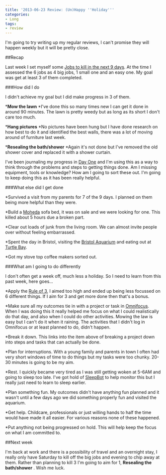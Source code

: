 ```yaml
---
title: '2013-06-23 Review: (Un)Happy ''Holiday'''
categories:
- Long
tags:
- review
---
```


I'm going to try writing up my regular reviews, I can't promise they will happen weekly but it will be pretty close.

##Recap


Last week I set myself some 
[Jobs to kill in the next 9 days](/blog/2013/jobs-to-kill-in-the-next-9-days). At the time I assessed the 6 jobs as 4 big jobs, 1 small one and an easy one. My goal was get at least 3 of them completed.

###How did I do


I didn't achieve my goal but I did make 
progress in 3 of them.

***Mow the lawn**
*I've done this so many times new I can get it done in around 90 minutes. The lawn is pretty weedy but as long as its short I don't care too much.


***Hang pictures**
*No pictures have been hung but I have done research on how best to do it and identified the best walls, there was a lot of moving around of furniture last week.


***Resealing the bath/shower**
*Again it's not done but I've removed the old shower cover and replaced it with a shower curtain.

I've been journaling my progress in 
[Day One](http://dayoneapp.com/) and I'm using this as a way to think through the problems and steps to getting things done. Am I missing equipment, tools or knowledge? How am I going to sort these out. I'm going to keep doing this as it has been really helpful.

###What else did I get done


*Survived a visit from my parents for 7 of the 9 days. I planned on them being more helpful than they were.


*Build a 
[Moheda](https://www.google.co.uk/url?sa=t&rct=j&q=moheda%20ikea&source=web&cd=5&sqi=2&ved=0CDsQFjAE&url=http%3A%2F%2Fwww.ikea.com%2Fgb%2Fen%2Fcatalog%2Fproducts%2F50213952%2F&ei=-EjHUa2aJeiw0QXJxYDICQ&usg=AFQjCNGrWx7iqs3LsT6QjLn0MyZJ1Se-EQ&sig2=n01w058cr1mtHzcymgvVsA) sofa bed, it was on sale and we were looking for one. This killed about 5 hours due a broken part.


*Clear out loads of junk from the living room. We can almost invite people over without feeling embarrassed.


*Spent the day in Bristol, visiting the 
[Bristol Aquarium](http://www.bristolaquarium.co.uk/) and eating out at 
[Turtle Bay](http://www.turtlebay.co.uk/bristol-restaurant/).


*Got my stove top coffee makers sorted out.

###What am I going to do differently


I don't often get a week off, much less a holiday. So I need to learn from this past week, here goes...

*Apply the 
[Rule of 3](http://gettingresults.com/wiki/The_Rule_of_3), I aimed too high and ended up being less focussed on 6 different things. If I aim for 3 and get more done then that's a bonus.


*Make sure all my outcomes tie in with a project or task in 
[Omnifocus](http://www.omnigroup.com/products/omnifocus/). When I was doing this it really helped me focus on what I could realistically do that day, and also when I could do other activities. Mowing the law is easy but I can't do it when it raining. The activities that I didn't log in Omnifocus or at least planned to do, didn't happen.


*Break it down. This links into the item above of breaking a project down into steps and tasks that can actually be done.


*Plan for interruptions. With a young family and parents in town I often had very short windows of time to do things but my tasks were too chunky. 20-30 minutes is going to be my aim.


*Rest. I quickly became very tired as I was still getting woken at 5-6AM and going to sleep too late. I've got hold of 
[SleepBot](http://mysleepbot.com/) to help monitor this but I really just need to learn to sleep earlier.


*Plan something fun. My outcomes didn't have anything fun planned and it wasn't until a few days ago we did something properly fun and visited the aquarium.


*Get help. Childcare, professionals or just willing hands to half the time would have made it all easier. For various reasons none of these happened.


*Put anything not being progressed on hold. This will help keep the focus on what I am committed to.

##Next week


I'm back at work and there is a possibility of travel and an overnight stay, I really only have Saturday to kill off the big jobs and evening to chip away at them. Rather than planning to kill 3 I'm going to aim for 1, 
**Resealing the bath/shower**
. Wish me luck.
